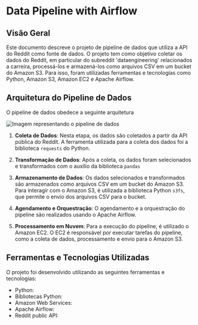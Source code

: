# Data Pipeline with Airflow

## Visão Geral

Este documento descreve o projeto de pipeline de dados que utiliza a API do Reddit como fonte de dados. O projeto tem como objetivo coletar os dados do Reddit, em particular do subreddit 'dataengineering' relacionados a carreira, processá-los e armazená-los como arquivos CSV em um bucket do Amazon S3. Para isso, foram utilizadas ferramentas e tecnologias como Python, Amazon S3, Amazon EC2 e Apache Airflow.

## Arquitetura do Pipeline de Dados

O pipeline de dados obedece a seguinte arquitetura

![Imagem representando o pipeline de dados](https://github.com/elvinmatheus/Data-pipeline-with-Airflow/blob/main/Sem%20t%C3%ADtulo-2023-05-25-1435.png)

1. **Coleta de Dados**: Nesta etapa, os dados são coletados a partir da API pública do Reddit. A ferramenta utilizada para a coleta dos dados foi a biblioteca `requests` do Python.

2. **Transformação de Dados**: Após a coleta, os dados foram selecionados e transformados com o auxílio da biblioteca `pandas`

3. **Armazenamento de Dados**: Os dados selecionados e transformados são armazenados como arquivos CSV em um bucket do Amazon S3. Para interagir com o Amazon S3, é utilizada a biblioteca Python `s3fs`, que permite o envio dos arquivos CSV para o bucket.

4. **Agendamento e Orquestração**: O agendamento e a orquestração do pipeline são realizados usando o Apache Airflow. 

5. **Processamento em Nuvem**: Para a execução do pipeline, é utilizado o Amazon EC2. O EC2 é responsável por executar tarefas do pipeline, como a coleta de dados, processamento e envio para o Amazon S3.

## Ferramentas e Tecnologias Utilizadas

O projeto foi desenvolvido utilizando as seguintes ferramentas e tecnologias:

- Python:
- Bibliotecas Python:
- Amazon Web Services:
- Apache Airflow:
- Reddit public API: